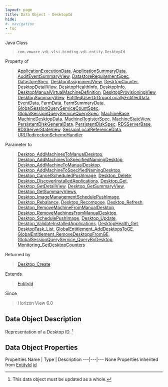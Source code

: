 ```yaml
---
layout: page
title: Data Object - DesktopId
hide:
#- navigation
- toc
---
```








Java Class
> `com.vmware.vdi.vlsi.binding.vdi.entity.DesktopId`

Property of
> [ApplicationExecutionData](vdi.resources.Application.ApplicationExecutionData.md#field_detail), [ApplicationSummaryData](vdi.resources.Application.ApplicationSummaryData.md#field_detail), [AuditEventSummaryView](vdi.infrastructure.AuditEvent.AuditEventSummaryView.md#field_detail), [DatastoreRequirementSpec](vdi.utils.virtualcenter.Datastore.DatastoreRequirementSpec.md#field_detail), [DatastoreSpec](vdi.utils.virtualcenter.Datastore.DatastoreSpec.md#field_detail), [DesktopAssignmentView](vdi.resources.Desktop.DesktopAssignmentView.md#field_detail), [DesktopCounter](vdi.health.Monitoring.DesktopCounter.md#field_detail), [DesktopDetailView](vdi.resources.Desktop.DesktopDetailView.md#field_detail), [DesktopHealthInfo](vdi.health.DesktopHealth.DesktopHealthInfo.md#field_detail), [DesktopInfo](vdi.resources.Desktop.DesktopInfo.md#field_detail), [DesktopManualVirtualMachineDefinition](vdi.resources.Desktop.ManualVirtualMachineDefinition.md#field_detail), [DesktopProvisioningView](vdi.resources.Desktop.DesktopProvisioningView.md#field_detail), [DesktopSummaryView](vdi.resources.Desktop.DesktopSummaryView.md#field_detail), [EntitledUserOrGroupLocallyEntitledData](vdi.users.EntitledUserOrGroup.LocallyEntitledData.md#field_detail), [EventData](vdi.infrastructure.EventDatabase.EventData.md#field_detail), [FarmData](vdi.resources.Farm.FarmData.md#field_detail), [FarmSummaryData](vdi.resources.Farm.FarmSummaryData.md#field_detail), [GlobalSessionQueryServiceCountSpec](vdi.users.GlobalSessionQueryService.CountSpec.md#field_detail), [GlobalSessionQueryServiceQuerySpec](vdi.users.GlobalSessionQueryService.QuerySpec.md#field_detail), [MachineBase](vdi.resources.Machine.MachineBase.md#field_detail), [MachineDesktopData](vdi.resources.Machine.MachineDesktopData.md#field_detail), [MachineRegisterSpec](vdi.resources.Machine.RegisterSpec.md#field_detail), [MachineStateView](vdi.resources.Machine.MachineStateView.md#field_detail), [PersistentDiskGeneralData](vdi.resources.PersistentDisk.PersistentDiskGeneralData.md#field_detail), [PersistentDiskSpec](vdi.resources.PersistentDisk.PersistentDiskSpec.md#field_detail), [RDSServerBase](vdi.resources.RDSServer.RDSServerBase.md#field_detail), [RDSServerStateView](vdi.resources.RDSServer.RDSServerStateView.md#field_detail), [SessionLocalReferenceData](vdi.users.Session.SessionLocalReferenceData.md#field_detail), [URLRedirectionSchemeHandler](vdi.infrastructure.URLRedirection.URLSchemeAndHandler.md#field_detail)

Parameter to
> [Desktop_AddMachinesToManualDesktop](vdi.resources.Desktop.md#addMachinesToManualDesktop), [Desktop_AddMachinesToSpecifiedNamingDesktop](vdi.resources.Desktop.md#addMachinesToSpecifiedNamingDesktop), [Desktop_AddMachineToManualDesktop](vdi.resources.Desktop.md#addMachineToManualDesktop), [Desktop_AddMachineToSpecifiedNamingDesktop](vdi.resources.Desktop.md#addMachineToSpecifiedNamingDesktop), [Desktop_CancelScheduledPushImage](vdi.resources.Desktop.md#cancelScheduledPushImage), [Desktop_Delete](vdi.resources.Desktop.md#delete), [Desktop_DiscoverInstalledApplications](vdi.resources.Desktop.md#discoverInstalledApplications), [Desktop_Get](vdi.resources.Desktop.md#get), [Desktop_GetDetailView](vdi.resources.Desktop.md#getDetailView), [Desktop_GetSummaryView](vdi.resources.Desktop.md#getSummaryView), [Desktop_GetSummaryViews](vdi.resources.Desktop.md#getSummaryViews), [Desktop_ImageManagementSchedulePushImage](vdi.resources.Desktop.md#imageManagementSchedulePushImage), [Desktop_Rebalance](vdi.resources.Desktop.md#rebalance), [Desktop_Recompose](vdi.resources.Desktop.md#recompose), [Desktop_Refresh](vdi.resources.Desktop.md#refresh), [Desktop_RemoveMachineFromManualDesktop](vdi.resources.Desktop.md#removeMachineFromManualDesktop), [Desktop_RemoveMachinesFromManualDesktop](vdi.resources.Desktop.md#removeMachinesFromManualDesktop), [Desktop_SchedulePushImage](vdi.resources.Desktop.md#schedulePushImage), [Desktop_Update](vdi.resources.Desktop.md#update), [Desktop_ValidateInstalledApplications](vdi.resources.Desktop.md#validateInstalledApplications), [DesktopHealth_Get](vdi.health.DesktopHealth.md#get), [DesktopTask_List](vdi.task.DesktopTask.md#list), [GlobalEntitlement_AddDesktopsToGE](vdi.federation.GlobalEntitlement.md#addDesktopsToGE), [GlobalEntitlement_RemoveDesktopsFromGE](vdi.federation.GlobalEntitlement.md#removeDesktopsFromGE), [GlobalSessionQueryService_QueryByDesktop](vdi.users.GlobalSessionQueryService.md#queryByDesktop), [Monitoring_GetDesktopCounters](vdi.health.Monitoring.md#getDesktopCounters)

Returned by
> [Desktop_Create](vdi.resources.Desktop.md#create)

Extends
> [EntityId](vdi.EntityId.md)

Since
> Horizon View 6.0


## Data Object Description

Representation of a Desktop ID.
 [^167]



## Data Object Properties
Properties
Name |  Type |  Description
---|---|---
None
Properties inherited from [EntityId](vdi.EntityId.md)
[id](vdi.EntityId.md#id)


 


[^167]: This data object must be updated as a whole.